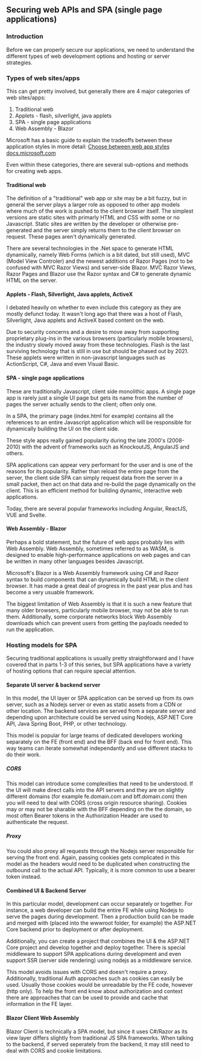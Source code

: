 ## Securing web APIs and SPA (single page applications)

### Introduction
Before we can properly secure our applications, we need to understand the different types of web development options and hosting or server strategies.

### Types of web sites/apps
This can get pretty involved, but generally there are 4 major categories of web sites/apps:

1. Traditional web
2. Applets - flash, silverlight, java applets
3. SPA - single page applications
4. Web Assembly - Blazor

Microsoft has a basic guide to explain the tradeoffs between these application styles in more detail:
[Choose between web app styles docs.microsoft.com](https://docs.microsoft.com/en-us/dotnet/architecture/modern-web-apps-azure/choose-between-traditional-web-and-single-page-apps)

Even within these categories, there are several sub-options and methods for creating web apps.

#### Traditional web

The definition of a "traditional" web app or site may be a bit fuzzy, but in general the server plays a larger role as opposed to other app models where much of the work is pushed to the client browser itself. The simplest versions are static sites with primarly HTML and CSS with some or no Javascript. Static sites are written by the developer or otherwise pre-generated and the server simply returns them to the client browser on request. These pages aren't dynamically generated.

There are several technologies in the .Net space to generate HTML dynamically, namely Web Forms (which is a bit dated, but still used), MVC (Model View Controler) and the newest additions of Razor Pages (not to be confused with MVC Razor Views) and server-side Blazor. MVC Razor Views, Razor Pages and Blazor use the Razor syntax and C# to generate dynamic HTML on the server.


#### Applets - Flash, Silverlight, Java applets, ActiveX

I debated heavily on whether to even include this category as they are mostly defunct today. It wasn't long ago that there was a host of Flash, Silverlight, Java applets and ActiveX based content on the web. 

Due to security concerns and a desire to move away from supporting proprietary plug-ins in the various browsers (particularly mobile browsers), the industry slowly moved away from these technologies. Flash is the last surviving technology that is still in use but should be phased out by 2021.  These applets were written in non-javascript languages such as ActionScript, C#, Java and even Visual Basic. 


#### SPA - single page applications

These are traditionally Javascript, client side monolithic apps. A single page app is rarely just a single UI page but gets its name from the number of pages the server actually sends to the client; often only one.

In a SPA, the primary page (index.html for example) contains all the references to an entire Javascript application which will be responsible for dynamically building the UI on the client side. 

These style apps really gained popularity during the late 2000's (2008-2010) with the advent of frameworks such as KnockoutJS, AngularJS and others.

SPA applications can appear very performant for the user and is one of the reasons for its popularity. Rather than reload the entire page from the server, the client side SPA can simply request data from the server in a small packet, then act on that data and re-build the page dynamically on the client. This is an efficient method for building dynamic, interactive web applications.

Today, there are several popular frameworks including Angular, ReactJS, VUE and Svelte.

#### Web Assembly - Blazor

Perhaps a bold statement, but the future of web apps probably lies with Web Assembly. Web Assembly, sometimes referred to as WASM, is designed to enable high-performance applications on web pages and can be written in many other languages besides Javascript.

Microsoft's Blazor is a Web Assembly framework using C# and Razor syntax to build components that can dynamically build HTML in the client browser. It has made a great deal of progress in the past year plus and has become a very usuable framework.

The biggest limitation of Web Assembly is that it is such a new feature that many older browsers, particularly mobile browser, may not be able to run them. Additionally, some corporate networks block Web Assembly downloads which can prevent users from getting the payloads needed to run the application.

### Hosting models for SPA 
Securing traditional applications is usually pretty straightforward and I have covered that in parts 1-3 of this series, but SPA applications have a variety of hosting options that can require special attention.

#### Separate UI server & backend server
In this model, the UI layer or SPA application can be served up from its own server, such as a Nodejs server or even as static assets from a CDN or other location. The backend services are served from a separate server and depending upon architecture could be served using Nodejs, ASP.NET Core API, Java Spring Boot, PHP, or other technology.

This model is popular for large teams of dedicated developers working separately on the FE (front end) and the BFF (back end for front end). This way teams can iterate somewhat independantly and use different stacks to do their work.

##### CORS

This model can introduce some complexities that need to be understood. If the UI will make direct calls into the API servers and they are on slightly different domains (for example fe.domain.com  and bff.domain.com) then you will need to deal with CORS (cross origin resource sharing). Cookies may or may not be sharable with the BFF depending on the the domain, so most often Bearer tokens in the Authorization Header are used to authenticate the request.

##### Proxy

You could also proxy all requests through the Nodejs server responsible for serving the front end. Again, passing cookies gets complicated in this model as the headers would need to be duplicated when constructing the outbound call to the actual API. Typically, it is more common to use a bearer token instead.

#### Combined UI & Backend Server
In this particular model, development can  occur separately or together. For instance, a web developer can build the entire FE while using Nodejs to serve the pages during development. Then a production build can be made and merged with (placed into the wwwroot folder, for example) the ASP.NET Core backend prior to deployment or after deployment.

Additionally, you can create a project that combines the UI & the ASP.NET Core project and develop together and deploy together. There is special middleware to support SPA applications during development and even support SSR (server side rendering) using nodejs as a middleware service.

This model avoids issues with CORS and doesn't require a proxy. Additionally, traditional Auth approaches such as cookies can easily be used. Usually those cookies would be unreadable by the FE code, however (http only). To help the front end know about authorization and context there are approaches that can be used to provide and cache that information in the FE layer.

#### Blazor Client Web Assembly
Blazor Client is technically a SPA model, but since it uses C#/Razor as its view layer differs slightly from traditional JS SPA frameworks. When talking to the backend, if served seperately from the backend, it may still need to deal with CORS and cookie limitations.







